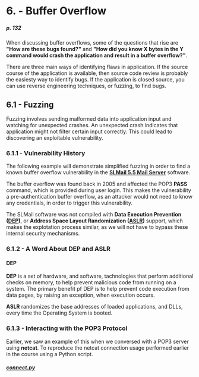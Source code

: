 # 6. - Buffer Overflow

##### p. 132

When discussing buffer overflows, some of the questions that rise are **"How are these bugs found?"** and **"How did you know X bytes in the Y command would crash the application and result in a buffer overflow?"**.

There are three main ways of identifying flaws in application. If the source course of the application is available, then source code review is probably the easiesty way to identify bugs. If the application is closed source, you can use reverse engineering techniques, or fuzzing, to find bugs.

## 6.1 - Fuzzing

Fuzzing involves sending malformed data into application input and watching for unexpected crashes. An unexpected crash indicates that application might not filter certain input correctly. This could lead to discovering an exploitable vulnerability.

### 6.1.1 - Vulnerability History

The following example will demonstrate simplified fuzzing in order to find a known buffer overflow vulnerability in the [**SLMail 5.5 Mail Server**](https://www.exploit-db.com/apps/12f1ab027e5374587e7e998c00682c5d-SLMail55_4433.exe) software.

The buffer overflow was found back in 2005 and affected the POP3 **PASS** command, which is provided during user login. This makes the vulnerability a pre-authentication buffer overflow, as an attacker would not need to know any credentials, in order to trigger this vulnerability.

The SLMail software was not compiled with **Data Execution Prevention ([DEP](http://en.wikipedia.org/wiki/Data_Execution_Prevention))**, or **Address Space Layout Randomization ([ASLR](http://en.wikipedia.org/wiki/ASLR))** support, which makes the explotation process similar, as we will not have to bypass these internal security mechanisms.

### 6.1.2 - A Word About **DEP** and **ASLR**

#### DEP

**DEP** is a set of hardware, and software, tachnologies that perform additional checks on memory, to help prevent malicious code from running on a system. The primary benefit pf DEP is to help prevent code execution from data pages, by raising an exception, when execution occurs.

**ASLR** randomizes the base addresses of loaded applications, and DLLs, every time the Operating System is booted.

### 6.1.3 - Interacting with the POP3 Protocol

Earlier, we saw an example of this when we conversed with a POP3 server using **netcat**. To reproduce the netcat connection usage performed earlier in the course using a Python script.

##### [connect.py]()
